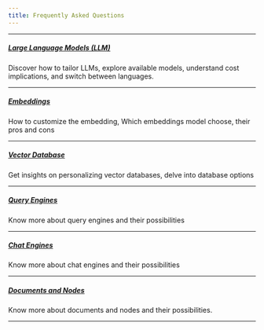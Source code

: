 ```yaml
---
title: Frequently Asked Questions
---
```


---

##### [Large Language Models (LLM)](/python/framework/community/faq/llms)

Discover how to tailor LLMs, explore available models, understand cost implications, and switch between languages.

---

##### [Embeddings](/python/framework/community/faq/embeddings)

How to customize the embedding, Which embeddings model choose, their pros and cons

---

##### [Vector Database](/python/framework/community/faq/vector_database)

Get insights on personalizing vector databases, delve into database options

---

##### [Query Engines](/python/framework/community/faq/query_engines)

Know more about query engines and their possibilities

---

##### [Chat Engines](/python/framework/community/faq/chat_engines)

Know more about chat engines and their possibilities

---

##### [Documents and Nodes](/python/framework/community/faq/documents_and_nodes)

Know more about documents and nodes and their possibilities.

---
